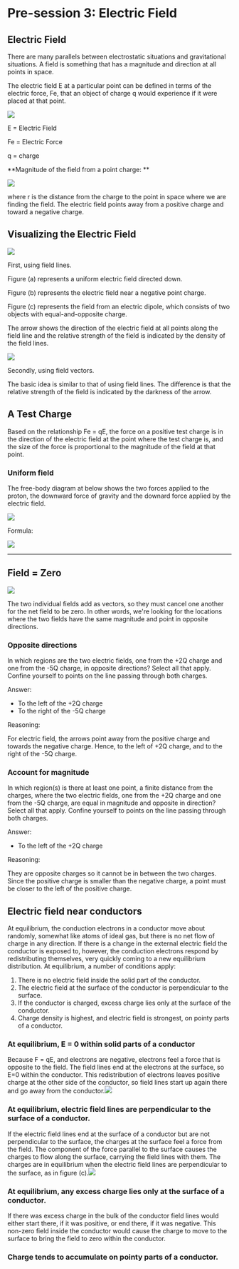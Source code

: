 # Pre-session 3: Electric Field

## Electric Field

There are many parallels between electrostatic situations and gravitational situations. A field is something that has a magnitude and direction at all points in space.

The electric field E at a particular point can be defined in terms of the electric force, Fe, that an object of charge q would experience if it were placed at that point.

<img src="Pre-session 3 Electric Field.assets/electric_field.png">

E = Electric Field

Fe = Electric Force

q = charge

**Magnitude of the field from a point charge: **

<img src="Pre-session 3 Electric Field.assets/E_point_charge.png">

where r is the distance from the charge to the point in space where we are finding the field. The electric field points away from a positive charge and toward a negative charge.

## Visualizing the Electric Field

<img src="Pre-session 3 Electric Field.assets/field_lines.png">

First, using field lines.

Figure (a) represents a uniform electric field directed down.

Figure (b) represents the electric field near a negative point charge.

Figure (c) represents the field from an electric dipole, which consists of two objects with equal-and-opposite charge.

The arrow shows the direction of the electric field at all points along the field line and the relative strength of the field is indicated by the density of the field lines.



<img src="Pre-session 3 Electric Field.assets/field_vectors.png">

Secondly, using field vectors.

The basic idea is similar to that of using field lines. The difference is that the relative strength of the field is indicated by the darkness of the arrow.

## A Test Charge

Based on the relationship Fe = qE, the force on a positive test charge is in the direction of the electric field at the point where the test charge is, and the size of the force is proportional to the magnitude of the field at that point.

### Uniform field

The free-body diagram at below shows the two forces applied to the proton, the downward force of gravity and the downard force applied by the electric field.

<img src="Pre-session 3 Electric Field.assets/uniform.png">

Formula:

<img src="Pre-session 3 Electric Field.assets/a_charge.png">

------

## Field = Zero

<img src="Pre-session 3 Electric Field.assets/field_zero1.png">

The two individual fields add as vectors, so they must cancel one another for the net field to be zero. In other words, we're looking for the locations where the two fields have the same magnitude and point in opposite directions.

### Opposite directions

In which regions are the two electric fields, one from the +2Q charge and one from the -5Q charge, in opposite directions? Select all that apply. Confine yourself to points on the line passing through both charges.

Answer: 

* To the left of the +2Q charge 
* To the right of the -5Q charge

Reasoning:

For electric field, the arrows point away from the positive charge and towards the negative charge. Hence, to the left of +2Q charge, and to the right of the -5Q charge.

### Account for magnitude

In which region(s) is there at least one point, a finite distance from the charges, where the two electric fields, one from the +2Q charge and one from the -5Q charge, are equal in magnitude and opposite in direction? Select all that apply. Confine yourself to points on the line passing through both charges.

Answer:

* To the left of the +2Q charge

Reasoning:

They are opposite charges so it cannot be in between the two charges. Since the positive charge is smaller than the negative charge, a point must be closer to the left of the positive charge.

## Electric field near conductors

At equilibrium, the conduction electrons in a conductor move about randomly, somewhat like atoms of ideal gas, but there is no net flow of charge in any direction. If there is a change in the external electric field the conductor is exposed to, however, the conduction electrons respond by redistributing themselves, very quickly coming to a new equilibrium distribution. At equilibrium, a number of conditions apply:

1. There is no electric field inside the solid part of the conductor.
2. The electric field at the surface of the conductor is perpendicular to the surface.
3. If the conductor is charged, excess charge lies only at the surface of the conductor.
4. Charge density is highest, and electric field is strongest, on pointy parts of a conductor.

### At equilibrium, E = 0 within solid parts of a conductor

Because F = qE, and electrons are negative, electrons feel a force that is opposite to the field. The field lines end at the electrons at the surface, so E=0 within the conductor. This redistribution of electrons leaves positive charge at the other side of the conductor, so field lines start up again there and go away from the conductor.<img src="Pre-session 3 Electric Field.assets/uniform1.png">

### At equilibrium, electric field lines are perpendicular to the surface of a conductor.

If the electric field lines end at the surface of a conductor but are not perpendicular to the surface, the charges at the surface feel a force from the field. The component of the force parallel to the surface causes the charges to flow along the surface, carrying the field lines with them. The charges are in equilibrium when the electric field lines are perpendicular to the surface, as in figure (c).<img src="Pre-session 3 Electric Field.assets/uniform2.png">

### At equilibrium, any excess charge lies only at the surface of a conductor.

If there was excess charge in the bulk of the conductor field lines would either start there, if it was positive, or end there, if it was negative. This non-zero field inside the conductor would cause the charge to move to the surface to bring the field to zero within the conductor.

### Charge tends to accumulate on pointy parts of a conductor.

